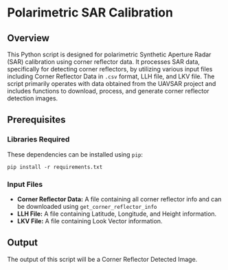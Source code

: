 
<!DOCTYPE html>
<html lang="en">
<head>
    <meta charset="UTF-8">
    <meta name="viewport" content="width=device-width, initial-scale=1.0">
</head>
<body>

<h1>Polarimetric SAR Calibration</h1>


<h2>Overview</h2>
<p>This Python script is designed for polarimetric Synthetic Aperture Radar (SAR) calibration using corner reflector data. It processes SAR data, specifically for detecting corner reflectors, by utilizing various input files including Corner Reflector Data in <code>.csv</code> format, LLH file, and LKV file. The script primarily operates with data obtained from the UAVSAR project and includes functions to download, process, and generate corner reflector detection images.</p>

<h2>Prerequisites</h2>

<h3>Libraries Required</h3>

<p>These dependencies can be installed using <code>pip</code>:</p>

<pre><code>pip install -r requirements.txt</code></pre>

<h3>Input Files</h3>
<ul>
    <li><strong>Corner Reflector Data:</strong> A file containing all corner reflector info and can be downloaded using <code>get_corner_reflector_info</code> </li>
    <li><strong>LLH File:</strong> A file containing Latitude, Longitude, and Height information.</li>
    <li><strong>LKV File:</strong> A file containing Look Vector information.</li>
</ul>

<h2>Output</h2>
<p>The output of this script will be a Corner Reflector Detected Image.</p>

</body>
</html>
